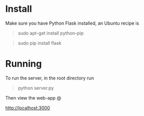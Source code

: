 Install 
=======

Make sure you have Python Flask installed, an  Ubuntu recipe is  

> sudo apt-get install python-pip

> sudo pip install flask


Running 
========

To run the server, in the root directory run

> python server.py

Then view the web-app @ 

[http://localhost:3000](http://localhost:3000) 


